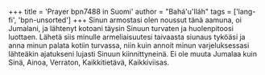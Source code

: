 +++
title = 'Prayer bpn7488 in Suomi'
author = "Bahá'u'lláh"
tags = ['lang-fi', 'bpn-unsorted']
+++
Sinun armostasi olen noussut tänä aamuna, oi Jumalani, ja lähtenyt kotoani täysin Sinuun turvaten ja huolenpitoosi luottaen. Lähetä siis minulle armeliaisuutesi taivaasta siunaus tyköäsi ja anna minun palata kotiin turvassa, niin kuin annoit minun varjeluksessasi lähteäkin ajatukseni lujasti Sinuun kiinnittyneinä.
Ei ole muuta Jumalaa kuin Sinä, Ainoa, Verraton, Kaikkitietävä, Kaikkiviisas.
